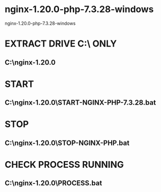 # nginx-1.20.0-php-7.3.28-windows
nginx-1.20.0-php-7.3.28-windows

# EXTRACT DRIVE C:\ ONLY

## C:\nginx-1.20.0

# START 

## C:\nginx-1.20.0\START-NGINX-PHP-7.3.28.bat

# STOP 

## C:\nginx-1.20.0\STOP-NGINX-PHP.bat

# CHECK PROCESS RUNNING

## C:\nginx-1.20.0\PROCESS.bat
